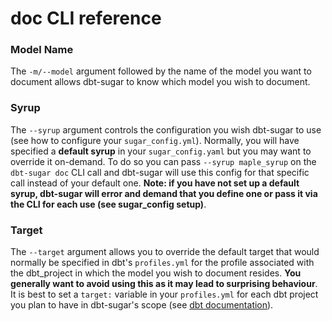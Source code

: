 # doc CLI reference

### Model Name

The `-m/--model` argument followed by the name of the model you want to document allows dbt-sugar to know which model you wish to document.

### Syrup

The `--syrup` argument controls the configuration you wish dbt-sugar to use \(see how to configure your `sugar_config.yml`\). Normally, you will have specified a **default syrup** in your `sugar_config.yaml` but you may want to override it on-demand. To do so you can pass `--syrup maple_syrup` on the `dbt-sugar doc` CLI call and dbt-sugar will use this config for that specific call instead of your default one. **Note: if you have not set up a default syrup, dbt-sugar will error and demand that you define one or pass it via the CLI for each use \(see sugar\_config setup\)**.

### Target

The `--target` argument allows you to override the default target that would normally be specified in dbt's `profiles.yml` for the profile associated with the dbt\_project in which the model you wish to document resides. **You generally want to avoid using this as it may lead to surprising behaviour**. It is best to set a `target:` variable in your `profiles.yml` for each dbt project you plan to have in dbt-sugar's scope \(see [dbt documentation](https://docs.getdbt.com/dbt-cli/configure-your-profile/)\).

